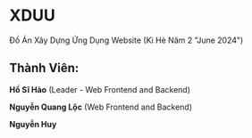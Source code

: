 # XDUU
Đồ Án Xây Dựng Ứng Dụng Website (Kì Hè Năm 2 "June 2024")

## Thành Viên:
<p>
  <b>Hồ Sĩ Hào</b> (Leader - Web Frontend and Backend)
</p>
<p>
  <b>Nguyễn Quang Lộc</b> (Web Frontend and Backend)
</p>
<p>
  <b>Nguyễn Huy</b>
</p>
